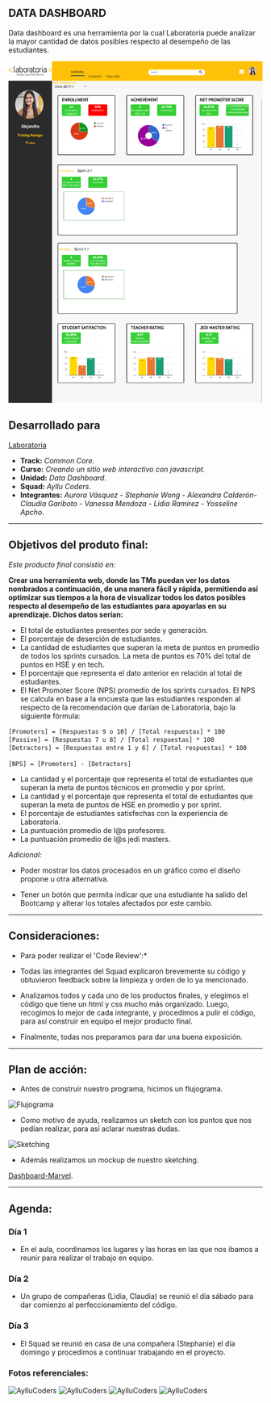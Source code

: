 ## DATA DASHBOARD
Data dashboard es una herramienta por la cual Laboratoria puede analizar la mayor cantidad de datos posibles respecto al desempeño de las estudiantes.

![vistaFinal](assets/images/readme1.png)


## Desarrollado para
[Laboratoria](http://laboratoria.la)

* **Track:** _Common Core._
* **Curso:** _Creando un sitio web interactivo con javascript._
* **Unidad:** _Data Dashboard._
* **Squad:** _Ayllu Coders._
* **Integrantes:** _Aurora Vásquez_ - _Stephanie Wong_ - _Alexandra Calderón_- _Claudia Gariboto_ - _Vanessa Mendoza_ - _Lidia Ramirez_ - _Yosseline Apcho_.

***

## Objetivos del produto final:

_Este producto final consistió en:_

**Crear una herramienta web, donde las TMs puedan ver los datos nombrados a continuación, de una manera fácil y rápida,  permitiendo así optimizar sus tiempos a la hora de  visualizar todos los datos posibles respecto al desempeño de las estudiantes para apoyarlas en su aprendizaje. Dichos datos serían:**

* El total de estudiantes presentes por sede y generación.
* El porcentaje de deserción de estudiantes.
* La cantidad de estudiantes que superan la meta de puntos en promedio de todos los sprints cursados. La meta de puntos es 70% del total de puntos en HSE y en tech.
* El porcentaje que representa el dato anterior en relación al total de estudiantes.
* El Net Promoter Score (NPS) promedio de los sprints cursados. El NPS se calcula en base a la encuesta que las estudiantes responden al respecto de la recomendación que darían de Laboratoria, bajo la siguiente fórmula:

~~~
[Promoters] = [Respuestas 9 o 10] / [Total respuestas] * 100
[Passive] = [Respuestas 7 u 8] / [Total respuestas] * 100
[Detractors] = [Respuestas entre 1 y 6] / [Total respuestas] * 100

[NPS] = [Promoters] - [Detractors]
~~~

* La cantidad y el porcentaje que representa el total de estudiantes que superan la meta de puntos técnicos en promedio y por sprint.
* La cantidad y el porcentaje que representa el total de estudiantes que superan la meta de puntos de HSE en promedio y por sprint.
* El porcentaje de estudiantes satisfechas con la experiencia de Laboratoria.
* La puntuación promedio de l@s profesores.
* La puntuación promedio de l@s jedi masters.

_Adicional:_

* Poder mostrar los datos procesados en un gráfico como el diseño propone u otra alternativa.

* Tener un botón que permita indicar que una estudiante ha salido del Bootcamp y alterar los totales afectados por este cambio.

***

## Consideraciones:

* Para poder realizar el 'Code Review':*

* Todas las integrantes del Squad explicaron brevemente su código y obtuvieron feedback sobre la limpieza y orden de lo ya mencionado.

* Analizamos todos y cada uno de los productos finales, y elegimos el código que tiene un html y css mucho más organizado. Luego, recogimos lo mejor de cada integrante, y procedimos a pulir el código, para así construir en equipo el mejor producto final.

* Finalmente, todas nos preparamos para dar una buena exposición.

***

## Plan de acción:

* Antes de construir nuestro programa, hicimos un flujograma.

![Flujograma](assets/images/flujograma.png)

* Como motivo de ayuda, realizamos un sketch con los puntos que nos pedían realizar, para así aclarar nuestras dudas.

![Sketching](assets/images/img.jpg)

* Además realizamos un mockup de nuestro sketching.

[Dashboard-Marvel](https://marvelapp.com/5a5b65b/screen/35762645/handoff).

***

## Agenda:

### Día 1

* En el aula, coordinamos los lugares y las horas en las que nos íbamos a reunir para realizar el trabajo en equipo.

### Día 2

* Un grupo de compañeras (Lidia, Claudia) se reunió el día sábado para dar comienzo al perfeccionamiento del código.


### Día 3

* El Squad se reunió en casa de una compañera (Stephanie) el día domingo y procedimos a continuar trabajando en el proyecto.

### Fotos referenciales:

![AylluCoders](assets/images/ayllucoders1.jpg)
![AylluCoders](assets/images/ayllucoders2.jpg)
![AylluCoders](assets/images/ayllucoders5.jpg)
![AylluCoders](assets/images/ayllucoders4.jpg)
